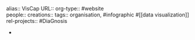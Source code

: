 alias:: VisCap
URL::
org-type:: #website  
people:: 
creations:: 
tags:: organisation, #infographic #[[data visualization]] 
rel-projects:: #DiaGnosis 


-